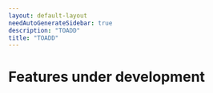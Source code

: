 ```yaml
---
layout: default-layout
needAutoGenerateSidebar: true
description: "TOADD"
title: "TOADD"
---
```


# Features under development